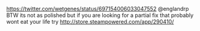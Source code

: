 https://twitter.com/wetgenes/status/697154006033047552 @englandrp BTW its not as polished but if you are looking for a partial fix that probably wont eat your life try http://store.steampowered.com/app/290410/